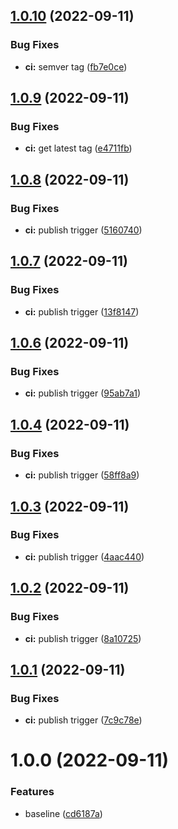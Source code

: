 ## [1.0.10](https://github.com/Savid/enode-discoverer/compare/v1.0.9...v1.0.10) (2022-09-11)


### Bug Fixes

* **ci:** semver tag ([fb7e0ce](https://github.com/Savid/enode-discoverer/commit/fb7e0ce0d4f4ef56c7e4667ca1919f56bb50d337))

## [1.0.9](https://github.com/Savid/enode-discoverer/compare/v1.0.8...v1.0.9) (2022-09-11)


### Bug Fixes

* **ci:** get latest tag ([e4711fb](https://github.com/Savid/enode-discoverer/commit/e4711fb5825854e80ac109e5a5568899bb47369f))

## [1.0.8](https://github.com/Savid/enode-discoverer/compare/v1.0.7...v1.0.8) (2022-09-11)


### Bug Fixes

* **ci:** publish trigger ([5160740](https://github.com/Savid/enode-discoverer/commit/51607404d37575d6dde4be942b4aa5b8a288e6d6))

## [1.0.7](https://github.com/Savid/enode-discoverer/compare/v1.0.6...v1.0.7) (2022-09-11)


### Bug Fixes

* **ci:** publish trigger ([13f8147](https://github.com/Savid/enode-discoverer/commit/13f814744045054d9213c679cf9ff7c7593a9272))

## [1.0.6](https://github.com/Savid/enode-discoverer/compare/v1.0.5...v1.0.6) (2022-09-11)


### Bug Fixes

* **ci:** publish trigger ([95ab7a1](https://github.com/Savid/enode-discoverer/commit/95ab7a1c6eb075cae8e38645405b876c8878600f))

## [1.0.4](https://github.com/Savid/enode-discoverer/compare/v1.0.3...v1.0.4) (2022-09-11)


### Bug Fixes

* **ci:** publish trigger ([58ff8a9](https://github.com/Savid/enode-discoverer/commit/58ff8a94678562be5f24dd1e4d0cfb81bb9f8d6c))

## [1.0.3](https://github.com/Savid/enode-discoverer/compare/v1.0.2...v1.0.3) (2022-09-11)


### Bug Fixes

* **ci:** publish trigger ([4aac440](https://github.com/Savid/enode-discoverer/commit/4aac44034426274315669bc7912ee43b7db0d166))

## [1.0.2](https://github.com/Savid/enode-discoverer/compare/v1.0.1...v1.0.2) (2022-09-11)


### Bug Fixes

* **ci:** publish trigger ([8a10725](https://github.com/Savid/enode-discoverer/commit/8a10725cb0c15a8b7f9206119de07ce5da849ca2))

## [1.0.1](https://github.com/Savid/enode-discoverer/compare/v1.0.0...v1.0.1) (2022-09-11)


### Bug Fixes

* **ci:** publish trigger ([7c9c78e](https://github.com/Savid/enode-discoverer/commit/7c9c78edc61914486001fa791e2deb5755bb3a07))

# 1.0.0 (2022-09-11)


### Features

* baseline ([cd6187a](https://github.com/Savid/enode-discoverer/commit/cd6187a07dbc49515bffdddf754a87b4a7db89fc))
